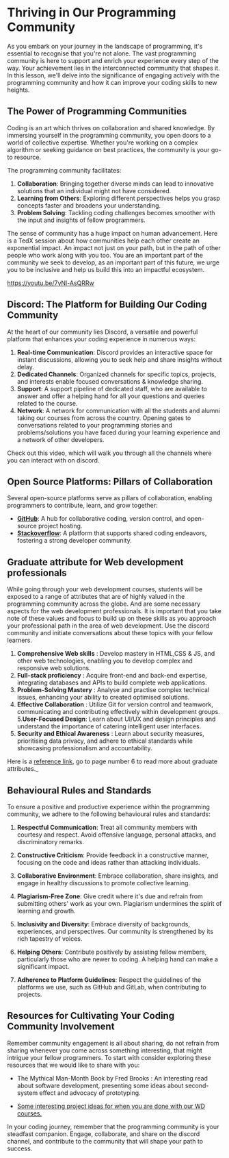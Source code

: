 # Thriving in Our Programming Community

As you embark on your journey in the landscape of programming, it's essential to recognise that you're not alone. The vast programming community is here to support and enrich your experience every step of the way. Your achievement lies in the interconnected community that shapes it. In this lesson, we'll delve into the significance of engaging actively with the programming community and how it can improve your coding skills to new heights.

## The Power of Programming Communities

Coding is an art which thrives on collaboration and shared knowledge. By immersing yourself in the programming community, you open doors to a world of collective expertise. Whether you're working on a complex algorithm or seeking guidance on best practices, the community is your go-to resource.

The programming community facilitates:

1. **Collaboration**: Bringing together diverse minds can lead to innovative solutions that an individual might not have considered.
2. **Learning from Others**: Exploring different perspectives helps you grasp concepts faster and broadens your understanding.
3. **Problem Solving**: Tackling coding challenges becomes smoother with the input and insights of fellow programmers.

The sense of community has a huge impact on human advancement. Here is a TedX session about how communities help each other create an exponential impact. An impact not just on your path, but in the path of other people who work along with you too. You are an important part of the community we seek to develop, as an important part of this future, we urge you to be inclusive and help us build this into an impactful ecosystem.

https://youtu.be/7yNl-AsQRRw

## Discord: The Platform for Building Our Coding Community

At the heart of our community lies Discord, a versatile and powerful platform that enhances your coding experience in numerous ways:

1. **Real-time Communication**: Discord provides an interactive space for instant discussions, allowing you to seek help and share insights without delay.
2. **Dedicated Channels**: Organized channels for specific topics, projects, and interests enable focused conversations & knowledge sharing.
3. **Support**: A support pipeline of dedicated staff, who are available to answer and offer a helping hand for all your questions and queries related to the course.
4. **Network**: A network for communication with all the students and alumni taking our courses from across the country. Opening gates to conversations related to your programming stories and problems/solutions you have faced during your learning experience and a network of other developers.

Check out this video, which will walk you through all the channels where you can interact with on discord.

## Open Source Platforms: Pillars of Collaboration

Several open-source platforms serve as pillars of collaboration, enabling programmers to contribute, learn, and grow together:

- **[GitHub](https://github.com)**: A hub for collaborative coding, version control, and open-source project hosting.
- **[Stackoverflow](https://stackoverflow.com/)**: A platform that supports shared coding endeavors, fostering a strong developer community.


## Graduate attribute for Web development professionals

While going through your web development courses, students will be exposed to a range of attributes that are of highly valued in the programming community across the globe. And are some necessary aspects for the web development professionals. It is important that you take note of these values and focus to build up on these skills as you approach your professional path in the area of web development. Use the discord community and initiate conversations about these topics with your fellow learners.

1. **Comprehensive Web skills** : Develop mastery in HTML,CSS & JS, and other web technologies, enabling you to develop complex and responsive web solutions. 
2. **Full-stack proficiency** : Acquire front-end and back-end expertise, integrating databases and APIs to build complete web applications.
3. **Problem-Solving Mastery** : Analyse and practise complex technical issues, enhancing your ability to created optimised solutions. 
4. **Effective Collaboration** : Utilize Git for version control and teamwork, communicating and contributing effectively within development groups.
5.**User-Focused Design**: Learn about UI/UX and design principles and understand the importance of catering intelligent user interfaces. 
6. **Security and Ethical Awareness** : Learn about security measures, prioritising data privacy, and adhere to ethical standards while showcasing professionalism and accountability.

Here is a [reference link](https://www.ugc.gov.in/e-book/locf/mobile/index.html#p=7), go to page number 6 to read more about graduate attributes._


## Behavioural Rules and Standards

To ensure a positive and productive experience within the programming community, we adhere to the following behavioural rules and standards:

1. **Respectful Communication**: Treat all community members with courtesy and respect. Avoid offensive language, personal attacks, and discriminatory remarks.

2. **Constructive Criticism**: Provide feedback in a constructive manner, focusing on the code and ideas rather than attacking individuals.

3. **Collaborative Environment**: Embrace collaboration, share insights, and engage in healthy discussions to promote collective learning.

4. **Plagiarism-Free Zone**: Give credit where it's due and refrain from submitting others' work as your own. Plagiarism undermines the spirit of learning and growth.

5. **Inclusivity and Diversity**: Embrace diversity of backgrounds, experiences, and perspectives. Our community is strengthened by its rich tapestry of voices.

6. **Helping Others**: Contribute positively by assisting fellow members, particularly those who are newer to coding. A helping hand can make a significant impact.

7. **Adherence to Platform Guidelines**: Respect the guidelines of the platforms we use, such as GitHub and GitLab, when contributing to projects.

## Resources for Cultivating Your Coding Community Involvement


Remember community engagement is all about sharing, do not refrain from sharing whenever you come across something interesting, that might intrigue your fellow programmers. To start with consider exploring these resources that we would like to share with you: 


* The Mythical Man-Month Book by Fred Brooks : An interesting read about software development, presenting some ideas about second-system effect and advocacy of prototyping.

* [Some interesting project ideas for when you are done with our WD courses.](https://www.crio.do/projects/category/web-development-projects/)


In your coding journey, remember that the programming community is your steadfast companion. Engage, collaborate, and share on the discord channel, and contribute to the community that will shape your path to success.

